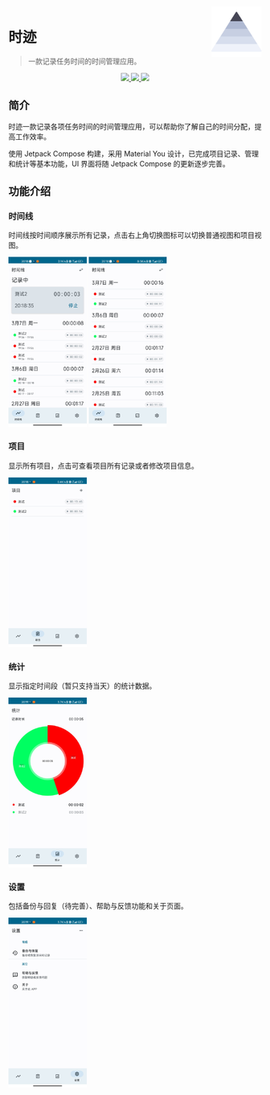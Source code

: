 <img src="docs/.vuepress/public/images/logo.svg" alt="logo" width="100" height="100" align="right" />

# 时迹

> 一款记录任务时间的时间管理应用。

<p align="center">
  <a href="https://developer.android.google.cn/jetpack/compose" alt="Jetpack Compose">
    <img src="https://img.shields.io/badge/Jetpack%20Compose-1.2.0--alpha04-brightgreen" />
  </a>
  <a href="https://android-arsenal.com/api?level=24" alt="API">
    <img src="https://img.shields.io/badge/API-24%2B-blue?logo=android" />
  </a>
  <a href="https://github.com/MeanZhang/Traclock/actions/workflows/android.yml"  alt="Android CI">
    <img src="https://github.com/MeanZhang/Traclock/actions/workflows/android.yml/badge.svg" />
  </a>
</p>

## 简介

时迹一款记录各项任务时间的时间管理应用，可以帮助你了解自己的时间分配，提高工作效率。

使用 Jetpack Compose 构建，采用 Material You 设计，已完成项目记录、管理和统计等基本功能，UI 界面将随 Jetpack Compose 的更新逐步完善。

## 功能介绍

### 时间线

时间线按时间顺序展示所有记录，点击右上角切换图标可以切换普通视图和项目视图。

<img src="docs/.vuepress/public/images/ui/timeline-detail.jpg" alt="时间线" style="zoom:33%;" />
<img src="docs/.vuepress/public/images/ui/timeline.jpg" alt="时间线" style="zoom:33%;" />

### 项目

显示所有项目，点击可查看项目所有记录或者修改项目信息。

<img src="docs/.vuepress/public/images/ui/projects.jpg" alt="项目" style="zoom:33%;" />

### 统计

显示指定时间段（暂只支持当天）的统计数据。

<img src="docs/.vuepress/public/images/ui/statistics.jpg" alt="统计" style="zoom:33%;" />

### 设置

包括备份与回复（待完善）、帮助与反馈功能和关于页面。

<img src="docs/.vuepress/public/images/ui/settings.jpg" alt="设置" style="zoom:33%;" />
